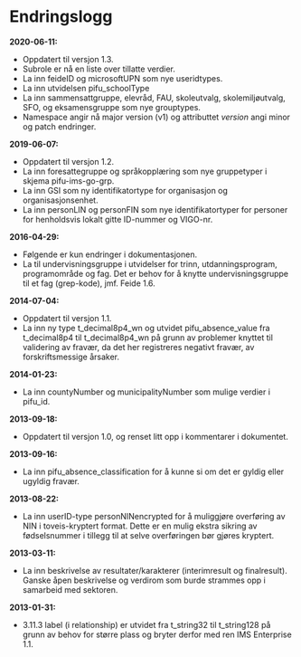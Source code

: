 # Endringslogg

**2020-06-11:**

* Oppdatert til versjon 1.3.
* Subrole er nå en liste over tillatte verdier.
* La inn feideID og microsoftUPN som nye useridtypes.
* La inn utvidelsen pifu_schoolType
* La inn sammensattgruppe, elevråd, FAU, skoleutvalg, skolemiljøutvalg, SFO, og eksamensgruppe som nye grouptypes.
* Namespace angir nå major version (v1) og attributtet *version* angi minor og patch endringer.

**2019-06-07:**

* Oppdatert til versjon 1.2.
* La inn foresattegruppe og språkopplæring som nye gruppetyper i skjema pifu-ims-go-grp. 
* La inn GSI som ny identifikatortype for organisasjon og organisasjonsenhet. 
* La inn personLIN og personFIN som nye identifikatortyper for personer for henholdsvis lokalt gitte ID-nummer og VIGO-nr.

**2016-04-29:**

* Følgende er kun endringer i dokumentasjonen.
* La til undervisningsgruppe i utvidelser for trinn, utdanningsprogram, programområde og fag. Det er behov for å knytte undervisningsgruppe til et fag (grep-kode), jmf. Feide 1.6. 

**2014-07-04:**  

* Oppdatert til versjon 1.1.
* La inn ny type t_decimal8p4_wn og utvidet pifu_absence_value fra t_decimal8p4 til t_decimal8p4_wn på grunn av problemer knyttet til validering av fravær, da det her registreres negativt fravær, av forskriftsmessige årsaker.

**2014-01-23:**  

* La inn countyNumber og municipalityNumber som mulige verdier i pifu_id.

**2013-09-18:**  

* Oppdatert til versjon 1.0, og renset litt opp i kommentarer i dokumentet.

**2013-09-16:**  

* La inn pifu_absence_classification for å kunne si om det er gyldig eller ugyldig fravær.

**2013-08-22:**  

* La inn userID-type personNINencrypted for å muliggjøre overføring av NIN i toveis-kryptert format. Dette er en mulig ekstra sikring av fødselsnummer i tillegg til at selve overføringen bør gjøres kryptert.

**2013-03-11:**  

* La inn beskrivelse av resultater/karakterer (interimresult og finalresult). Ganske åpen beskrivelse og verdirom som burde strammes opp i samarbeid med sektoren.

**2013-01-31:**  

* 3.11.3 label (i relationship) er utvidet fra t_string32 til t_string128 på grunn av behov for større plass og bryter derfor med ren IMS Enterprise 1.1.
